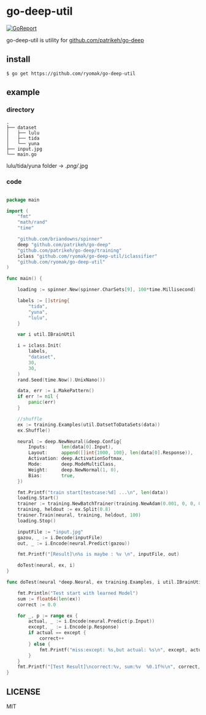 # go-deep-util
[![GoReport](https://goreportcard.com/badge/github.com/ryomak/go-deep-assets)](https://goreportcard.com/report/github.com/ryomak/go-deep-assets)  

go-deep-util is utility for [github.com/patrikeh/go-deep](https://github.com/patrikeh/go-deep)
## install
```
$ go get https://github.com/ryomak/go-deep-util
```
## example
### directory

```
.
├── dataset
│   ├── lulu
│   ├── tida
│   └── yuna
├── input.jpg
└── main.go
```
lulu/tida/yuna folder -> *.png/*.jpg

### code

```go

package main

import (
	"fmt"
	"math/rand"
	"time"

	"github.com/briandowns/spinner"
	deep "github.com/patrikeh/go-deep"
	"github.com/patrikeh/go-deep/training"
	iclass "github.com/ryomak/go-deep-util/iclassifier"
	"github.com/ryomak/go-deep-util"
)

func main() {

	loading := spinner.New(spinner.CharSets[9], 100*time.Millisecond)

	labels := []string{
		"tida",
		"yuna",
		"lulu",
	}

	var i util.IBrainUtil

	i = iclass.Init(
		labels,
		"dataset",
		30,
		30,
	)
	rand.Seed(time.Now().UnixNano())

	data, err := i.MakePattern()
	if err != nil {
		panic(err)
	}

	//shuffle
	ex := training.Examples(util.DatsetToDataSets(data))
	ex.Shuffle()

	neural := deep.NewNeural(&deep.Config{
		Inputs:     len(data[0].Input),
		Layout:     append([]int{1000, 100}, len(data[0].Response)),
		Activation: deep.ActivationSoftmax,
		Mode:       deep.ModeMultiClass,
		Weight:     deep.NewNormal(1, 0),
		Bias:       true,
	})

	fmt.Printf("train start[testcase:%d] ...\n", len(data))
	loading.Start()
	trainer := training.NewBatchTrainer(training.NewAdam(0.001, 0, 0, 0), 40, len(ex)/2, 12)
	training, heldout := ex.Split(0.8)
	trainer.Train(neural, training, heldout, 100)
	loading.Stop()

	inputFile := "input.jpg"
	gazou, _ := i.Decode(inputFile)
	out, _ := i.Encode(neural.Predict(gazou))

	fmt.Printf("[Result]\n%s is maybe : %v \n", inputFile, out)

	doTest(neural, ex, i)
}

func doTest(neural *deep.Neural, ex training.Examples, i util.IBrainUtil) {

	fmt.Println("Test start with learned Model")
	sum := float64(len(ex))
	correct := 0.0

	for _, p := range ex {
		actual, _ := i.Encode(neural.Predict(p.Input))
		except, _ := i.Encode(p.Response)
		if actual == except {
			correct++
		} else {
			fmt.Printf("miss:except: %s,but actual: %s\n", except, actual)
		}
	}
	fmt.Printf("[Test Result]\ncorrect:%v, sum:%v  %0.1f％\n", correct, sum, 100*correct/sum)
}

```
## LICENSE
MIT
